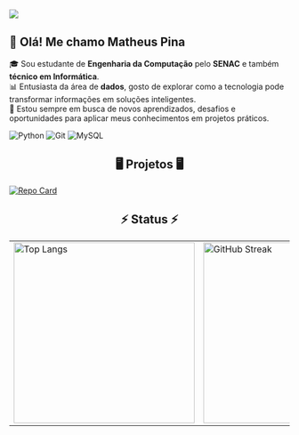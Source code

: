 <h1 align="">
    <img src="https://readme-typing-svg.herokuapp.com/?font=Righteous&size=35&center=true&vCenter=true&width=500&height=70&duration=4000&lines=Bem-Vindo+ao+meu+GitHub!+👋" />
</h1>

## 👋 Olá! Me chamo Matheus Pina

🎓 Sou estudante de **Engenharia da Computação** pelo **SENAC** e também **técnico em Informática**.  
📊 Entusiasta da área de **dados**, gosto de explorar como a tecnologia pode transformar informações em soluções inteligentes.  
🚀 Estou sempre em busca de novos aprendizados, desafios e oportunidades para aplicar meus conhecimentos em projetos práticos.

![Python](https://img.shields.io/badge/python-000000?style=for-the-badge&logo=python&logoColor=white)
![Git](https://img.shields.io/badge/GIT-00000F?style=for-the-badge&logo=git&logoColor=white)
![MySQL](https://img.shields.io/badge/MySQL-00000F?style=for-the-badge&logo=mysql&logoColor=white)
<!-- ![GoogleCloud](https://img.shields.io/badge/GoogleCloud-00000F.svg?style=for-the-badge&logo=google-cloud&logoColor=white) -->

<h2 align="center">🖥️ Projetos 🖥️</h2>

[![Repo Card](https://github-readme-stats.vercel.app/api/pin/?username=Pinaa-Matheus&repo=Projeto_CarHub&theme=react)](https://github.com/Pinaa-Matheus/Projeto_CarHub)


<h2 align="center">⚡ Status ⚡</h2>

<table align="center">
  <tr>
    <td>
      <img width="325" src="https://github-readme-stats-salesp07.vercel.app/api/top-langs/?username=Pinaa-Matheus&hide=HTML&langs_count=8&layout=compact&theme=react&border_radius=10&size_weight=0.5&count_weight=0.5&exclude_repo=github-readme-stats" alt="Top Langs" />
    </td>
    <td>
      <img width="325" src="https://streak-stats.demolab.com?user=Pinaa-Matheus&theme=react&background=000000&border=30A3DC&ring=30A3DC&fire=30A3DC&currStreakNum=ffffff&sideNums=ffffff&currStreakLabel=30A3DC&sideLabels=30A3DC&dates=FFFFFF" alt="GitHub Streak" />
    </td>
  </tr>
</table>

